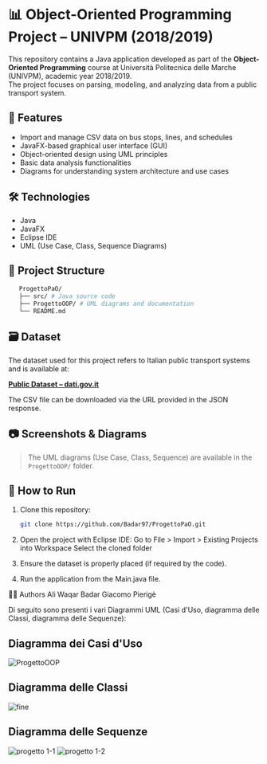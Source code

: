 # 📊 Object-Oriented Programming Project – UNIVPM (2018/2019)

This repository contains a Java application developed as part of the **Object-Oriented Programming** course at Università Politecnica delle Marche (UNIVPM), academic year 2018/2019.  
The project focuses on parsing, modeling, and analyzing data from a public transport system.

## 🚀 Features

- Import and manage CSV data on bus stops, lines, and schedules
- JavaFX-based graphical user interface (GUI)
- Object-oriented design using UML principles
- Basic data analysis functionalities
- Diagrams for understanding system architecture and use cases

## 🛠️ Technologies

- Java
- JavaFX
- Eclipse IDE
- UML (Use Case, Class, Sequence Diagrams)

## 🧱 Project Structure
 ```zsh
    ProgettoPaO/
    ├── src/ # Java source code
    ├── ProgettoOOP/ # UML diagrams and documentation
    └── README.md
```

## 🗃️ Dataset

The dataset used for this project refers to Italian public transport systems and is available at:

**[Public Dataset – dati.gov.it](https://www.dati.gov.it/api/3/action/package_show?id=f9198f21-02b8-4479-bccc-eff18564fa8f)**

The CSV file can be downloaded via the URL provided in the JSON response.

## 📷 Screenshots & Diagrams

> The UML diagrams (Use Case, Class, Sequence) are available in the `ProgettoOOP/` folder.

## 🧪 How to Run

1. Clone this repository:
   ```bash
   git clone https://github.com/Badar97/ProgettoPaO.git
2. Open the project with Eclipse IDE:
      Go to File > Import > Existing Projects into Workspace
      Select the cloned folder

3. Ensure the dataset is properly placed (if required by the code).

4. Run the application from the Main.java file.

👨‍💻 Authors
    Ali Waqar Badar
    Giacomo Pierigè


Di seguito sono presenti i vari Diagrammi UML (Casi d'Uso, diagramma delle Classi, diagramma delle Sequenze):
## Diagramma dei Casi d'Uso
![ProgettoOOP](https://user-images.githubusercontent.com/49913737/59968924-813ab800-9542-11e9-84ac-1b6e89cf17da.png)
## Diagramma delle Classi
![fine](https://user-images.githubusercontent.com/49913737/59964855-bd502780-9506-11e9-8a42-84bfdbd8de08.png)
## Diagramma delle Sequenze
![progetto 1-1](https://user-images.githubusercontent.com/49913737/59969140-661e7700-9547-11e9-93a4-2971668a9553.png)
![progetto 1-2](https://user-images.githubusercontent.com/49913737/59969144-69196780-9547-11e9-9487-5dfa0f2c7ab0.png)
